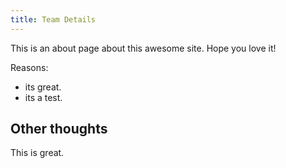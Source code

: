 ```yaml
---
title: Team Details
---
```


This is an about page about this awesome site.
Hope you love it!

Reasons:
- its great.
- its a test.

## Other thoughts

This is great.
